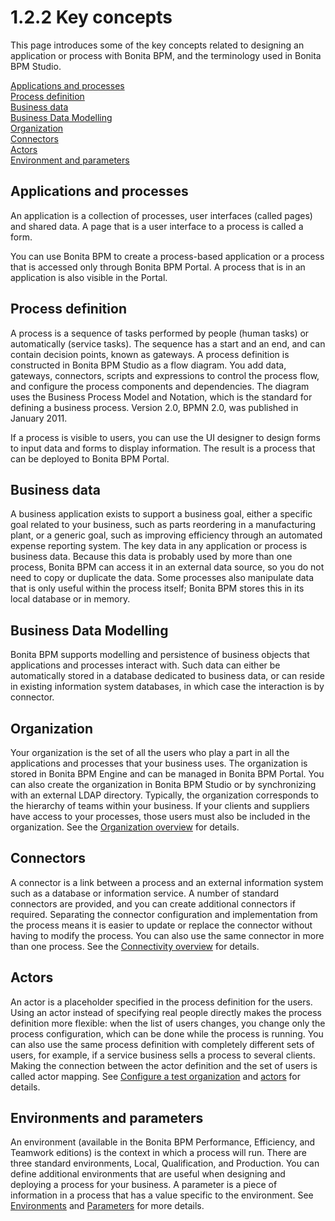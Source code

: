 # 1.2.2 Key concepts

This page introduces some of the key concepts related to designing an application or 
process with Bonita BPM, and the terminology used in Bonita BPM Studio.


[Applications and processes](#application)  
[Process definition](#process_definition)  
[Business data](#business_data)  
[Business Data Modelling](#business_data_mod)  
[Organization](#organization)  
[Connectors](#connectors)  
[Actors](#actors)  
[Environment and parameters](#environments_actors)


## Applications and processes


An application is a collection of processes, user interfaces (called pages) and shared data. A page that is a user interface to a process is called a form. 


You can use Bonita BPM to create a process-based application or a process that is accessed only through Bonita BPM Portal. A process that is in an application is also visible in the Portal.



## Process definition


A process is a sequence of tasks performed by people (human tasks) or automatically
(service tasks). The sequence has a start and an end, and can contain decision points, known as
gateways. A process definition is constructed in Bonita BPM Studio as a flow diagram. You add data, gateways, connectors, scripts and 
expressions to control the process flow, and configure the process components and dependencies. The diagram 
uses the Business Process Model and Notation, which is the standard for defining a business
process. Version 2.0, BPMN 2.0, was published in January 2011\.


If a process is visible to users, you can use the UI designer to design forms 
to input data and forms to display information.
The result is a process that can be deployed to Bonita BPM Portal.





## Business data


A business application exists to support a business goal, either a specific goal related to your business, such as parts reordering in a manufacturing plant, or
a generic goal, such as improving efficiency through an automated expense reporting system. The key data in any application or process is business data. Because this
data is probably used by more than one process, Bonita BPM can access it in an external data source, so you do not need to copy or duplicate the data. Some
processes also manipulate data that is only useful within the process itself;
Bonita BPM stores this in its local database or in memory.



## Business Data Modelling

Bonita BPM supports modelling and persistence of business objects that applications and processes interact with. 
Such data can either be automatically stored in a database dedicated to business data, or can reside in existing information system databases, in which case the interaction is by connector.





## Organization


Your organization is the set of all the users who play a part in all the applications and processes that
your business uses. The organization is stored in Bonita BPM Engine and can be managed in Bonita BPM Portal. 
You can also create the organization in Bonita BPM Studio or by synchronizing with an external LDAP directory. 
Typically, the organization corresponds to the hierarchy of teams within your business. 
If your clients and suppliers have access to your processes, those users must also be included in the organization. 
See the [Organization overview](/organization-overview.md) for details.





## Connectors


A connector is a link between a process and an external information system 
such as a database or information service. A number of standard connectors are
provided, and you can create additional connectors if required. Separating the 
connector configuration and implementation from the process means it is easier 
to update or replace the connector without having to modify the process. You can 
also use the same connector in more than one process. 
See the [Connectivity overview](/connectivity-overview.md) for details.





## Actors


An actor is a placeholder specified in the process definition for the users. Using an actor instead of specifying
real people directly makes the process definition more flexible: when the list of users
changes, you change only the process configuration, which can be done
while the process is running. You can also use the same process definition with
completely different sets of users, for example, if a service business sells a
process to several clients. Making the connection between the actor definition
and the set of users is called actor mapping. See 
[Configure a test organization](/organization-management-varstudio.md) 
and [actors](/actors.md) for
details.





## Environments and parameters


An environment (available in the Bonita BPM Performance, Efficiency, and Teamwork editions) is the context in
which a process will run. There are three standard environments, Local,
Qualification, and Production. You can define additional environments that are
useful when designing and deploying a process for your business. A parameter is
a piece of information in a process that has a value specific to the
environment. See [Environments](/environments.md) 
and [Parameters](/parameters.md) for more details.